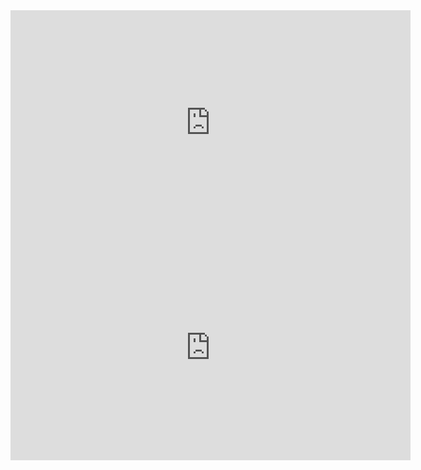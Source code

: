 <iframe width="640" height="360" src="https://youtu.be/vXnfbnZXJ7E" frameborder="0" gesture="media" allowfullscreen=""></iframe>
  
<iframe width="640" height="360" src="https://youtu.be/3Q0tZXbScJA" frameborder="0" gesture="media" allowfullscreen=""></iframe>

